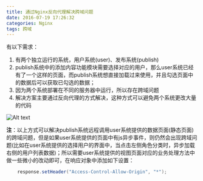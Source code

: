 ```yaml
---
title: 通过Nginx反向代理解决跨域问题
date: 2016-07-19 17:26:32
categories: Nginx
tags: 跨域
---
```

 有以下需求：

1. 有两个独立运行的系统，用户系统(user)、发布系统(publish)
2. publish系统中的添加内容功能模块需要选择对应的用户，那么user系统已经有了一个这样的页面，而publish系统想直接加载过来使用，并且勾选页面中的数据后可以获取已勾选的数据；
3. 因为两个系统部署在不同的服务器中运行，所以存在跨域问题
4. 解决方案主要通过反向代理的方式解决，这种方式可以避免两个系统更改大量的代码

![Alt text](http://soujava.com/images/kuayu.jpg)



**注**：以上方式可以解决publish系统远程调用user系统提供的数据页面(静态页面)的跨域问题，但是如果user系统提供的页面中有js异步事件，则仍然会出现跨域问题(比如在user系统提供的选择用户的界面中，当点击左侧角色分类时，异步加载右侧的用户列表数据)；所以需要user系统提供的视图页面对应的业务处理方法中做一些微小的改动即可，在响应对象中添加如下设置：
```java
	response.setHeader("Access-Control-Allow-Origin", "*");
```